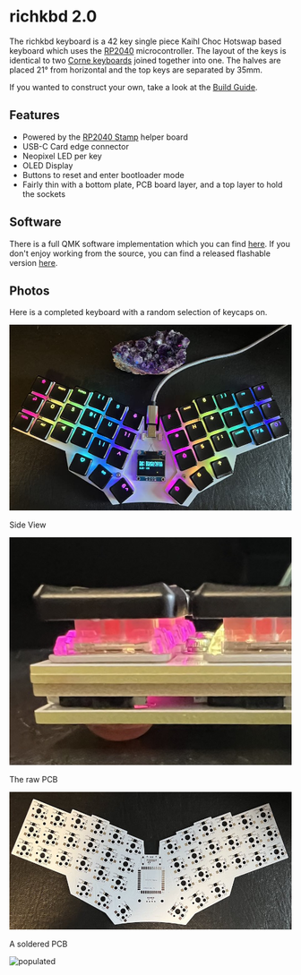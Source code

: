 # richkbd 2.0
 
The richkbd keyboard is a 42 key single piece Kaihl Choc Hotswap based keyboard which uses the [RP2040](https://www.raspberrypi.com/products/rp2040/) microcontroller. The layout of the keys is identical to two [Corne keyboards](https://github.com/foostan/crkbd) joined together into one. The halves are placed 21° from horizontal and the top keys are separated by 35mm.

If you wanted to construct your own, take a look at the [Build Guide](doc/buildguide.md).

## Features

- Powered by the [RP2040 Stamp](https://www.solder.party/docs/rp2040-stamp) helper board
- USB-C Card edge connector
- Neopixel LED per key
- OLED Display
- Buttons to reset and enter bootloader mode
- Fairly thin with a bottom plate, PCB board layer, and a top layer to hold the sockets
 
## Software

There is a full QMK software implementation which you can find [here](https://github.com/rvnash/qmk_firmware/tree/rvnash_rp2040/keyboards/rvnash/richkbd). If you don't enjoy working from the source, you can find a released flashable version [here](https://github.com/rvnash/qmk_firmware/releases).

## Photos

Here is a completed keyboard with a random selection of keycaps on.

![richkbd](images/richkbd.jpg)

Side View

![richkbd side](images/richkbd_side.jpg)

The raw PCB

![richkbd raw](images/richkbd_raw.jpg)

A soldered PCB

![populated](https://i.imgur.com/55qC5As.jpg)
